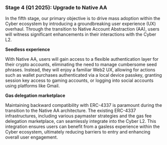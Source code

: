 ### Stage 4 (Q1 2025): Upgrade to Native AA

In the fifth stage, our primary objective is to drive mass adoption within the Cyber ecosystem by introducing a groundbreaking user experience (UX) overhaul. Through the transition to Native Account Abstraction (AA), users will witness significant enhancements in their interactions with the Cyber L2.

**Seedless experience**

With Native AA, users will gain access to a flexible authentication layer for their crypto accounts, eliminating the need to manage cumbersome seed phrases. Instead, they will enjoy a familiar Web2 UX, allowing for actions such as wallet purchases authenticated via a local device passkey, granting session key access to gaming accounts, or logging into social accounts using platforms like Gmail.

**Gas delegation marketplace**

Maintaining backward compatibility with ERC-4337 is paramount during the transition to the Native AA architecture. The existing ERC-4337 infrastructures, including various paymaster strategies and the gas fee delegation marketplace, can seamlessly integrate into the Cyber L2. This integration ensures users can benefit from a gasless experience within the Cyber ecosystem, ultimately reducing barriers to entry and enhancing overall user engagement.